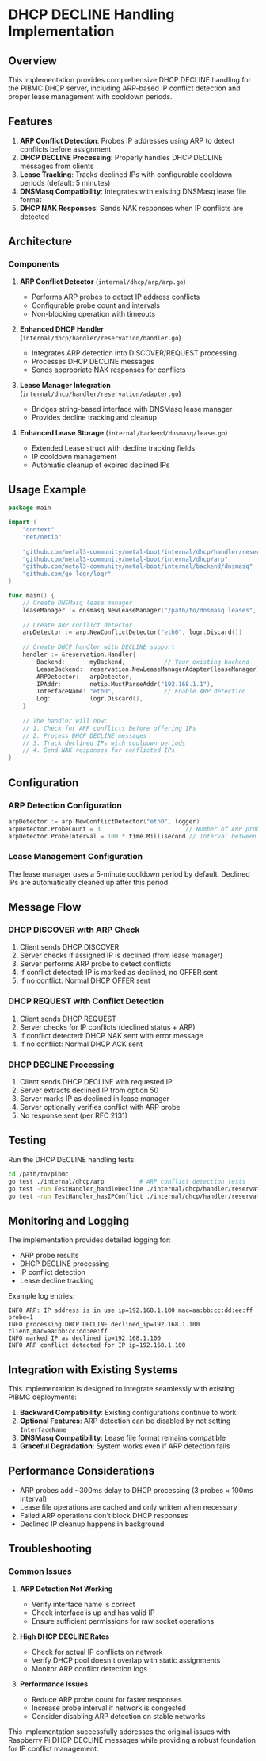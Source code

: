 # DHCP DECLINE Handling Implementation

## Overview

This implementation provides comprehensive DHCP DECLINE handling for the PIBMC DHCP server, including ARP-based IP conflict detection and proper lease management with cooldown periods.

## Features

1. **ARP Conflict Detection**: Probes IP addresses using ARP to detect conflicts before assignment
2. **DHCP DECLINE Processing**: Properly handles DHCP DECLINE messages from clients
3. **Lease Tracking**: Tracks declined IPs with configurable cooldown periods (default: 5 minutes)
4. **DNSMasq Compatibility**: Integrates with existing DNSMasq lease file format
5. **DHCP NAK Responses**: Sends NAK responses when IP conflicts are detected

## Architecture

### Components

1. **ARP Conflict Detector** (`internal/dhcp/arp/arp.go`)
   - Performs ARP probes to detect IP address conflicts
   - Configurable probe count and intervals
   - Non-blocking operation with timeouts

2. **Enhanced DHCP Handler** (`internal/dhcp/handler/reservation/handler.go`)
   - Integrates ARP detection into DISCOVER/REQUEST processing
   - Processes DHCP DECLINE messages
   - Sends appropriate NAK responses for conflicts

3. **Lease Manager Integration** (`internal/dhcp/handler/reservation/adapter.go`)
   - Bridges string-based interface with DNSMasq lease manager
   - Provides decline tracking and cleanup

4. **Enhanced Lease Storage** (`internal/backend/dnsmasq/lease.go`)
   - Extended Lease struct with decline tracking fields
   - IP cooldown management
   - Automatic cleanup of expired declined IPs

## Usage Example

```go
package main

import (
    "context"
    "net/netip"
    
    "github.com/metal3-community/metal-boot/internal/dhcp/handler/reservation"
    "github.com/metal3-community/metal-boot/internal/dhcp/arp"
    "github.com/metal3-community/metal-boot/internal/backend/dnsmasq"
    "github.com/go-logr/logr"
)

func main() {
    // Create DNSMasq lease manager
    leaseManager := dnsmasq.NewLeaseManager("/path/to/dnsmasq.leases", logr.Discard())
    
    // Create ARP conflict detector
    arpDetector := arp.NewConflictDetector("eth0", logr.Discard())
    
    // Create DHCP handler with DECLINE support
    handler := &reservation.Handler{
        Backend:       myBackend,           // Your existing backend
        LeaseBackend:  reservation.NewLeaseManagerAdapter(leaseManager),
        ARPDetector:   arpDetector,
        IPAddr:        netip.MustParseAddr("192.168.1.1"),
        InterfaceName: "eth0",              // Enable ARP detection
        Log:           logr.Discard(),
    }
    
    // The handler will now:
    // 1. Check for ARP conflicts before offering IPs
    // 2. Process DHCP DECLINE messages
    // 3. Track declined IPs with cooldown periods
    // 4. Send NAK responses for conflicted IPs
}
```

## Configuration

### ARP Detection Configuration

```go
arpDetector := arp.NewConflictDetector("eth0", logger)
arpDetector.ProbeCount = 3                        // Number of ARP probes (default: 3)
arpDetector.ProbeInterval = 100 * time.Millisecond // Interval between probes (default: 100ms)
```

### Lease Management Configuration

The lease manager uses a 5-minute cooldown period by default. Declined IPs are automatically cleaned up after this period.

## Message Flow

### DHCP DISCOVER with ARP Check
1. Client sends DHCP DISCOVER
2. Server checks if assigned IP is declined (from lease manager)
3. Server performs ARP probe to detect conflicts
4. If conflict detected: IP is marked as declined, no OFFER sent
5. If no conflict: Normal DHCP OFFER sent

### DHCP REQUEST with Conflict Detection
1. Client sends DHCP REQUEST
2. Server checks for IP conflicts (declined status + ARP)
3. If conflict detected: DHCP NAK sent with error message
4. If no conflict: Normal DHCP ACK sent

### DHCP DECLINE Processing
1. Client sends DHCP DECLINE with requested IP
2. Server extracts declined IP from option 50
3. Server marks IP as declined in lease manager
4. Server optionally verifies conflict with ARP probe
5. No response sent (per RFC 2131)

## Testing

Run the DHCP DECLINE handling tests:

```bash
cd /path/to/pibmc
go test ./internal/dhcp/arp          # ARP conflict detection tests
go test -run TestHandler_handleDecline ./internal/dhcp/handler/reservation  # DECLINE handling tests
go test -run TestHandler_hasIPConflict ./internal/dhcp/handler/reservation  # Conflict detection tests
```

## Monitoring and Logging

The implementation provides detailed logging for:
- ARP probe results
- DHCP DECLINE processing
- IP conflict detection
- Lease decline tracking

Example log entries:
```
INFO ARP: IP address is in use ip=192.168.1.100 mac=aa:bb:cc:dd:ee:ff probe=1
INFO processing DHCP DECLINE declined_ip=192.168.1.100 client_mac=aa:bb:cc:dd:ee:ff
INFO marked IP as declined ip=192.168.1.100
INFO ARP conflict detected for IP ip=192.168.1.100
```

## Integration with Existing Systems

This implementation is designed to integrate seamlessly with existing PIBMC deployments:

1. **Backward Compatibility**: Existing configurations continue to work
2. **Optional Features**: ARP detection can be disabled by not setting `InterfaceName`
3. **DNSMasq Compatibility**: Lease file format remains compatible
4. **Graceful Degradation**: System works even if ARP detection fails

## Performance Considerations

- ARP probes add ~300ms delay to DHCP processing (3 probes × 100ms interval)
- Lease file operations are cached and only written when necessary
- Failed ARP operations don't block DHCP responses
- Declined IP cleanup happens in background

## Troubleshooting

### Common Issues

1. **ARP Detection Not Working**
   - Verify interface name is correct
   - Check interface is up and has valid IP
   - Ensure sufficient permissions for raw socket operations

2. **High DHCP DECLINE Rates**
   - Check for actual IP conflicts on network
   - Verify DHCP pool doesn't overlap with static assignments
   - Monitor ARP conflict detection logs

3. **Performance Issues**
   - Reduce ARP probe count for faster responses
   - Increase probe interval if network is congested
   - Consider disabling ARP detection on stable networks

This implementation successfully addresses the original issues with Raspberry Pi DHCP DECLINE messages while providing a robust foundation for IP conflict management.
